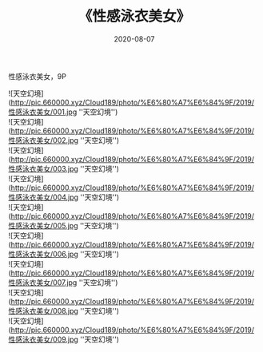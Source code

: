 ﻿---
layout: post
title:  《性感泳衣美女》
date:   2020-08-07
img: http://pic.660000.xyz/Cloud189/photo/%E6%80%A7%E6%84%9F/2019/性感泳衣美女/000.jpg
categories: [美女, 性感, 泳衣]
---

性感泳衣美女，9P

![天空幻境](http://pic.660000.xyz/Cloud189/photo/%E6%80%A7%E6%84%9F/2019/性感泳衣美女/001.jpg ''天空幻境'') <br>
![天空幻境](http://pic.660000.xyz/Cloud189/photo/%E6%80%A7%E6%84%9F/2019/性感泳衣美女/002.jpg ''天空幻境'') <br>
![天空幻境](http://pic.660000.xyz/Cloud189/photo/%E6%80%A7%E6%84%9F/2019/性感泳衣美女/003.jpg ''天空幻境'') <br>
![天空幻境](http://pic.660000.xyz/Cloud189/photo/%E6%80%A7%E6%84%9F/2019/性感泳衣美女/004.jpg ''天空幻境'') <br>
![天空幻境](http://pic.660000.xyz/Cloud189/photo/%E6%80%A7%E6%84%9F/2019/性感泳衣美女/005.jpg ''天空幻境'') <br>
![天空幻境](http://pic.660000.xyz/Cloud189/photo/%E6%80%A7%E6%84%9F/2019/性感泳衣美女/006.jpg ''天空幻境'') <br>
![天空幻境](http://pic.660000.xyz/Cloud189/photo/%E6%80%A7%E6%84%9F/2019/性感泳衣美女/007.jpg ''天空幻境'') <br>
![天空幻境](http://pic.660000.xyz/Cloud189/photo/%E6%80%A7%E6%84%9F/2019/性感泳衣美女/008.jpg ''天空幻境'') <br>
![天空幻境](http://pic.660000.xyz/Cloud189/photo/%E6%80%A7%E6%84%9F/2019/性感泳衣美女/009.jpg ''天空幻境'') <br>
